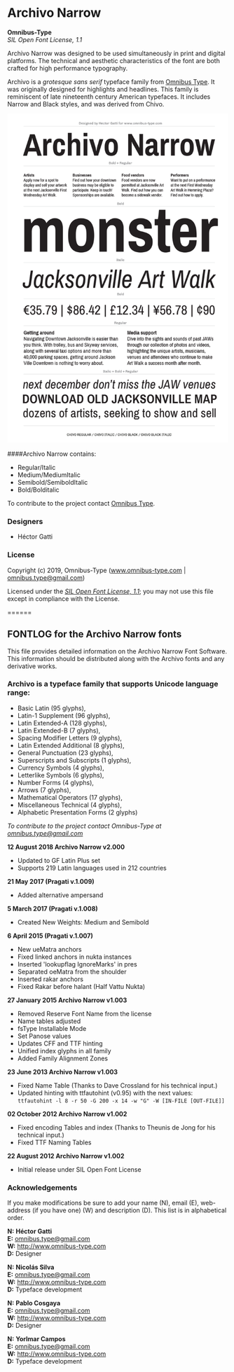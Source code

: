 # Archivo Narrow

**Omnibus-Type**  
*SIL Open Font License, 1.1*

Archivo Narrow was designed to be used simultaneously in print and digital platforms. The technical and aesthetic characteristics of the font are both crafted for high performance typography.

Archivo is a *grotesque sans serif* typeface family from [Omnibus Type](http://omnibus-type.com/). It was originally designed for highlights and headlines. This family is reminiscent of late nineteenth century American typefaces. It includes Narrow and Black styles, and was derived from Chivo.

![Sample of Archivo Narrow.](sources/ArchivoNarrow.gif "Archivo Narrow")

####Archivo Narrow contains:
* Regular/Italic
* Medium/MediumItalic
* Semibold/SemiboldItalic
* Bold/Bolditalic

To contribute to the project contact [Omnibus Type](http://omnibus-type.com/).

### Designers

* Héctor Gatti

### License

Copyright (c) 2019, Omnibus-Type (www.omnibus-type.com | omnibus.type@gmail.com)

Licensed under the [*SIL Open Font License, 1.1*](http://scripts.sil.org/OFL); you may not use this file except in compliance with the License.

======
## FONTLOG for the Archivo Narrow fonts

This file provides detailed information on the Archivo Narrow Font Software.  
This information should be distributed along with the Archivo fonts and any derivative works.

### Archivo is a typeface family that supports Unicode language range: 

* Basic Latin (95 glyphs),
* Latin-1 Supplement (96 glyphs),
* Latin Extended-A (128 glyphs),
* Latin Extended-B (7 glyphs),
* Spacing Modifier Letters (9 glyphs),
* Latin Extended Additional (8 glyphs),
* General Punctuation (23 glyphs),
* Superscripts and Subscripts (1 glyphs),
* Currency Symbols (4 glyphs),
* Letterlike Symbols (6 glyphs),
* Number Forms (4 glyphs),
* Arrows (7 glyphs),
* Mathematical Operators (17 glyphs),
* Miscellaneous Technical (4 glyphs),
* Alphabetic Presentation Forms (2 glyphs)

*To contribute to the project contact Omnibus-Type at omnibus.type@gmail.com*

**12 August 2018 Archivo Narrow v2.000**
- Updated to GF Latin Plus set
- Supports 219 Latin languages used in 212 countries

**21 May 2017 (Pragati v.1.009)**
- Added alternative ampersand

**5 March 2017 (Pragati v.1.008)**
- Created New Weights: Medium and Semibold

**6 April 2015 (Pragati v.1.007)**
- New ueMatra anchors
- Fixed linked anchors in nukta instances
- Inserted 'lookupflag IgnoreMarks' in pres
- Separated oeMatra from the shoulder
- Inserted rakar anchors
- Fixed Rakar before halant (Half Vattu Nukta)

**27 January 2015 Archivo Narrow v1.003**  
- Removed Reserve Font Name from the license
- Name tables adjusted
- fsType Installable Mode
- Set Panose values
- Updates CFF and TTF hinting
- Unified index glyphs in all family
- Added Family Alignment Zones

**23 June 2013 Archivo Narrow v1.003**
- Fixed Name Table (Thanks to Dave Crossland for his technical input.)
- Updated hinting with ttfautohint (v0.95) with the next values: `ttfautohint -l 8 -r 50 -G 200 -x 14 -w "G" -W [IN-FILE [OUT-FILE]]`

**02 October 2012 Archivo Narrow v1.002**
- Fixed encoding Tables and index (Thanks to Theunis de Jong for his technical input.)
- Fixed TTF Naming Tables

**22 August 2012 Archivo Narrow v1.002**
- Initial release under SIL Open Font License

### Acknowledgements

If you make modifications be sure to add your name (N), email (E), web-address
(if you have one) (W) and description (D). This list is in alphabetical order.

**N:** **Héctor Gatti**  
**E:** omnibus.type@gmail.com  
**W:** http://www.omnibus-type.com  
**D:** Designer

**N:** **Nicolás Silva**  
**E:** omnibus.type@gmail.com  
**W:** http://www.omnibus-type.com  
**D:** Typeface development

**N:** **Pablo Cosgaya**  
**E:** omnibus.type@gmail.com  
**W:** http://www.omnibus-type.com  
**D:** Designer

**N:** **Yorlmar Campos**  
**E:** omnibus.type@gmail.com  
**W:** http://www.omnibus-type.com  
**D:** Typeface development